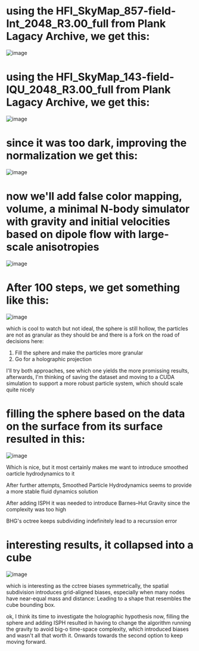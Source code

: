 
# using the HFI_SkyMap_857-field-Int_2048_R3.00_full from Plank Lagacy Archive, we get this:

![image](https://github.com/user-attachments/assets/f1f8919e-55cd-4708-964b-4af139a3f416)



# using the HFI_SkyMap_143-field-IQU_2048_R3.00_full from Plank Lagacy Archive, we get this:
![image](https://github.com/user-attachments/assets/f66e01c1-3fbe-4d7e-a866-f71990c10247)

# since it was too dark, improving the normalization we get this:

![image](https://github.com/user-attachments/assets/c574e347-c50b-47a4-a460-961c9a27d7a1)

# now we'll add false color mapping, volume, a minimal N-body simulator with gravity and initial velocities based on dipole flow with large-scale anisotropies
![image](https://github.com/user-attachments/assets/d08db87a-4043-4378-a02d-1f52d2ba436b)

# After 100 steps, we get something like this:

![image](https://github.com/user-attachments/assets/9b55b45c-a3e5-4241-9a4b-21569dfac67e)

which is cool to watch but not ideal, the sphere is still hollow, the particles are not as granular as they should be and there is a fork on the road of decisions here:

1. Fill the sphere and make the particles more granular
2. Go for a holographic projection

I'll try both approaches, see which one yields the more promissing results, afterwards, I'm thinking of saving the dataset and moving to a CUDA simulation to support a more robust particle system, which should scale quite nicely

# filling the sphere based on the data on the surface from its surface resulted in this:
![image](https://github.com/user-attachments/assets/f711cbff-8e08-4b4b-aaec-ec4dcc124b4e)

Which is nice, but it most certainly makes me want to introduce smoothed oarticle hydrodynamics to it

After further attempts, Smoothed Particle Hydrodynamics seems to provide a more stable fluid dynamics solution

After adding ISPH it was needed to introduce Barnes–Hut Gravity since the complexity was too high

BHG's octree keeps subdividing indefinitely lead to a recurssion error

# interesting results, it collapsed into a cube
![image](https://github.com/user-attachments/assets/c326aee4-72d9-4ac4-95db-7d6a83201513)

which is interesting as the cctree biases symmetrically, the spatial subdivision introduces grid-aligned biases, especially when many nodes have near-equal mass and distance: Leading to a shape that resembles the cube bounding box.

ok, I think its time to investigate the holographic hypothesis now, filling the sphere and adding ISPH resulted in having to change the algorithm running the gravity to avoid big-o time-space complexity, which introduced biases and wasn't all that worth it. Onwards towards the second option to keep moving forward.

